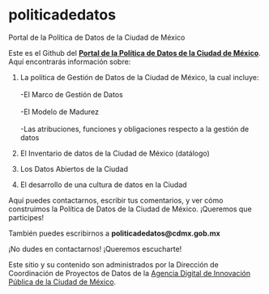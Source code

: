 # politicadedatos
<hi>Portal de la Política de Datos de la Ciudad de México </h1>

Este es el Github del <b><a href="https://politicadedatos.cdmx.gob.mx/">Portal de la Política de Datos de la Ciudad de México</a></b>.
Aquí encontrarás información sobre: 
<ol>
<li>La política de Gestión de Datos de la Ciudad de México, la cual incluye: </li>
<br> -El Marco de Gestión de Datos </br> 
<br> -El Modelo de Madurez </br>
<br> -Las atribuciones, funciones y obligaciones respecto a la gestión de datos </li>
<p>
<li>El Inventario de datos de la Ciudad de México (datálogo) </li>
<p>
<li>Los Datos Abiertos de la Ciudad </li>
<p>
<li>El desarrollo de una cultura de datos en la Ciudad </li>
<p>
</ol>
Aquí puedes contactarnos, escribir tus comentarios, y ver cómo construimos la Política de Datos de la Ciudad de México. ¡Queremos que participes!
<p>
También puedes escribirnos a <b> politicadedatos@cdmx.gob.mx </b>
<p> 
¡No dudes en contactarnos! ¡Queremos escucharte!
<p>
Este sitio y su contenido son administrados por la Dirección de Coordinación de Proyectos de Datos de la <a href="https://adip.cdmx.gob.mx/">Agencia Digital de Innovación Pública de la Ciudad de México</a></b>.
